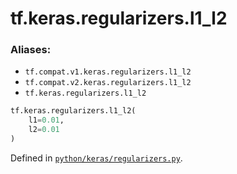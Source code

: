 <div itemscope itemtype="http://developers.google.com/ReferenceObject">
<meta itemprop="name" content="tf.keras.regularizers.l1_l2" />
<meta itemprop="path" content="Stable" />
</div>

# tf.keras.regularizers.l1_l2



### Aliases:

* `tf.compat.v1.keras.regularizers.l1_l2`
* `tf.compat.v2.keras.regularizers.l1_l2`
* `tf.keras.regularizers.l1_l2`

``` python
tf.keras.regularizers.l1_l2(
    l1=0.01,
    l2=0.01
)
```



Defined in [`python/keras/regularizers.py`](/code/stable/tensorflow/python/keras/regularizers.py).

<!-- Placeholder for "Used in" -->

